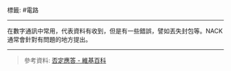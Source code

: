 標籤: #電路 

---

在數字通訊中常用，代表資料有收到，但是有一些錯誤，譬如丟失封包等。NACK 通常會針對有問題的地方提出。

---

> 參考資料:
> [否定應答 - 維基百科](https://zh.wikipedia.org/wiki/%E5%90%A6%E5%AE%9A%E5%BA%94%E7%AD%94)